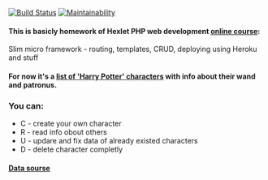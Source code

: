 [![Build Status](https://travis-ci.com/rualt/hexlet-slim-example.svg?branch=master)](https://travis-ci.com/rualt/hexlet-slim-example)
[![Maintainability](https://api.codeclimate.com/v1/badges/b25d5e31b8617d607b23/maintainability)](https://codeclimate.com/github/rualt/hexlet-slim-example/maintainability)

#### This is basicly homework of Hexlet PHP web development [online course](https://ru.hexlet.io/courses/php-mvc):
Slim micro framework - routing, templates, CRUD, deploying using Heroku and stuff

#### For now it's a [list of 'Harry Potter' characters](https://arcane-savannah-96907.herokuapp.com/users) with info about their wand and patronus.

### You can:

* С - сreate your own character
* R - read info obout others
* U - updare and fix data of already existed characters
* D - delete character completly

#### [Data sourse](https://www.kaggle.com/gulsahdemiryurek/harry-potter-dataset#Characters.csv)
